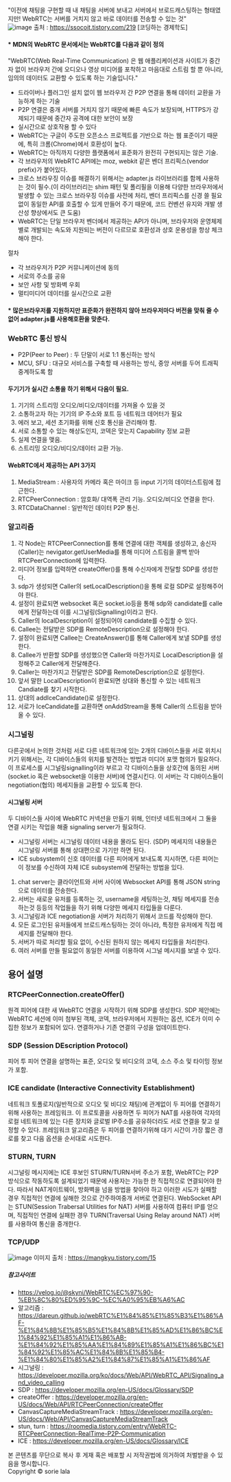 
"이전에 채팅을 구현할 때 내 채팅을 서버에 보내고 서버에서 브로드캐스팅하는 형태였지만! WebRTC는 서버를 거치지 않고 바로 데이터를 전송할 수 있는 것" <br/>
![image](https://user-images.githubusercontent.com/12015609/209526365-709e30b0-0687-4c14-88a3-5e75ed93d503.png)
출처 : https://ssocoit.tistory.com/219 [코딩하는 경제학도]


#### * MDN의 WebRTC 문서에서는 WebRTC를 다음과 같이 정의

"WebRTC(Web Real-Time Communication) 은 웹 애플리케이션과 사이트가 중간자 없이 브라우저 간에 오디오나 영상 미디어를 포착하고 마음대로 스트림 할 뿐 아니라, 임의의 데이터도 교환할 수 있도록 하는 기술입니다."

- 드라이버나 플러그인 설치 없이 웹 브라우저 간 P2P 연결을 통해 데이터 교환을 가능하게 하는 기술
- P2P 연결은 중개 서버를 거치지 않기 때문에 빠른 속도가 보장되며, HTTPS가 강제되기 때문에 중간자 공격에 대한 보안이 보장
- 실시간으로 상호작용 할 수 있다
- WebRTC는 구글이 주도한 오픈소스 프로젝트를 기반으로 하는 웹 표준이기 때문에, 특히 크롬(Chrome)에서 호환성이 높다.
- WebRTC는 아직까지 다양한 플랫폼에서 표준화가 완전히 구현되지는 않은 기술.
- 각 브라우저의 WebRTC API에는 moz, webkit 같은 벤더 프리픽스(vendor prefix)가 붙어있다.
- 크로스 브라우징 이슈를 해결하기 위해서는 adapter.js 라이브러리를 함께 사용하는 것이 필수.(이 라이브러리는 shim 패턴 및 폴리필을 이용해 다양한 브라우저에서 발생할 수 있는 크로스 브라우징 이슈를 사전에 처리, 벤더 프리픽스를 신경 쓸 필요 없이 동일한 API를 호출할 수 있게 만들어 주기 때문에, 코드 컨벤션 유지와 개발 생산성 향상에서도 큰 도움)
- WebRTC는 단일 브라우저 벤더에서 제공하는 API가 아니며, 브라우저와 운영체제별로 개발되는 속도와 지원되는 버전이 다르므로 호환성과 상호 운용성을 항상 체크해야 한다.

절차
- 각 브라우저가 P2P 커뮤니케이션에 동의
- 서로의 주소를 공유
- 보안 사항 및 방화벽 우회
- 멀티미디어 데이터를 실시간으로 교환

#### * 많은브라우저를 지원하지만 표준화가 완전하지 않아 브라우저마다 버전을 맞춰 줄 수 없어 adapter.js를 사용해호환을 맞춘다.

### WebRTC 통신 방식
- P2P(Peer to Peer) : 두 단말이 서로 1:1 통신하는 방식
- MCU, SFU : 대규모 서비스를 구축할 때 사용하는 방식, 중앙 서버를 두어 트래픽 중계하도록 함

#### 두기기가 실시간 소통을 하기 위해서 다음이 필요.
1. 기기의 스트리밍 오디오/비디오/데이터를 가져올 수 있을 것
2. 소통하고자 하는 기기의 IP 주소와 포트 등 네트워크 데어터가 필요
3. 에러 보고, 세션 초기화를 위해 신호 통신을 관리해야 함.
4. 서로 소통할 수 있는 해상도인지, 코덱은 맞는지 Capability 정보 교환
5. 실제 연결을 맺음.
6. 스트리밍 오디오/비디오/데이터 교환 가능.

#### WebRTC에서 제공하는 API 3가지
1. MediaStream : 사용자의 카메라 혹은 마이크 등 input 기기의 데이터스트림에 접근한다.
2. RTCPeerConnection : 암호화/ 대역폭 관리 기능. 오디오/비디오 연결을 한다.
3. RTCDataChannel : 일반적인 데이터 P2P 통신.

### 알고리즘
1. 각 Node는 RTCPeerConnection를 통해 연결에 대한 객체를 생성하고, 송신자(Caller)는 nevigator.getUserMedia를 통해 미디어 스트림을 콜백 받아 RTCPeerConnection에 입력한다. 
2. 미디어 정보를 입력하면 createOffer()를 통해 수신자에게 전달할 SDP를 생성한다.
3. sdp가 생성되면 Caller의 setLocalDescription()을 통해 로컬 SDP로 설정해주어야 한다. 
4. 설정이 완료되면 websocket 혹은 socket.io등을 통해 sdp와 candidate를 calle에게 전달하는데 이를 시그널링(Signalling)이라고 한다. 
5. Caller의 localDescription이 설정되어야 candidate를 수집할 수 있다. 
6. Callee는 전달받은 SDP를 RemoteDescription으로 설정해야 한다. 
7. 설정이 완료되면 Callee는 CreateAnswer()를 통해 Caller에게 보낼 SDP를 생성한다. 
8. Callee가 반환할 SDP를 생성했으면 Caller와 마찬가지로 LocalDescription을 설정해주고 Caller에게 전달해준다. 
9. Caller는 마찬가지고 전달받은 SDP를 RemoteDescription으로 설정한다.
10. 앞서 말한 LocalDescription이 완료되면 상대와 통신할 수 있는 네트워크 Candiate를 찾기 시작한다.
11. 상대의 addIceCandidate()로 설정한다.
12. 서로가 IceCandidate를 교환하면 onAddStream을 통해 Caller의 스트림을 받아올 수 있다. 

### 시그널링
다른곳에서 논의한 것처럼 서로 다른 네트워크에 있는 2개의 디바이스들을 서로 위치시키기 위해서는, 각 디바이스들의 위치를 발견하는 방법과 미디어 포맷 협의가 필요하다. 이 프로세스를 시그널링signalling이라 부르고 각 디바이스들을 상호간에 동의된 서버(socket.io 혹은 websocket을 이용한 서버)에 연결시킨다. 이 서버는 각 디바이스들이 negotiation(협의) 메세지들을 교환할 수 있도록 한다. 

#### 시그널링 서버
두 디바이스들 사이에 WebRTC 커넥션을 만들기 위해, 인터넷 네트워크에서 그 둘을 연결 시키는 작업을 해줄 signaling server가 필요하다. 
* 시그널링 서버는 시그널링 데이터 내용을 몰라도 된다. (SDP) 메세지의 내용들은 시그널링 서버를 통해 상대편으로 가기만 하면 된다. 
* ICE subsystem이 신호 데이터를 다른 피어에게 보내도록 지시하면, 다른 피어는 이 정보를 수신하여 자체 ICE subsystem에 전달하는 방법을 있다. 
1. chat server는 클라이언트와 서버 사이에 Websocket API를 통해 JSON string으로 데이터를 전송한다.
2. 서버는 새로운 유저를 등록하는 것, username을 세팅하는것, 채팅 메세지를 전송하는것 등등의 작업들을 하기 위해 다양한 메세지 타입들을 다룬다. 
3. 시그널링과 ICE negotiation을 서버가 처리하기 위해서 코드를 작성해야 한다. 
4. 모든 로그인된 유저들에게 브로드캐스팅하는 것이 아니라, 특정한 유저에게 직접 메세지를 전달해야 한다. 
5. 서버가 따로 처리할 필요 없이, 수신된 원하지 않는 메세지 타입들을 처리한다. 
6. 여러 서버를 만들 필요없이 동일한 서버를 이용하여 시그널 메시지를 보낼 수 있다. 

## 용어 설명
### RTCPeerConnection.createOffer()
원격 피어에 대한 새 WebRTC 연결을 시작하기 위해 SDP를 생성한다. SDP 제안에는 WebRTC 세션에 이미 첨부된 객체, 코덱, 브라우저에서 지원하는 옵션, ICE가 이미 수집한 정보가 포함되어 있다. 연결하거나 기존 연결의 구성을 업데이트한다. 

### SDP (Session DEscription Protocol)
피어 투 피어 연결을 설명하는 표준, 오디오 및 비디오의 코덱, 소스 주소 및 타이밍 정보가 포함.

### ICE candidate (Interactive Connectivity Establishment)
네트워크 토폴로지(일반적으로 오디오 및 비디오 채팅)에 관계없이 두 피어를 연결하기 위해 사용하는 프레임워크.
이 프로토콜을 사용하면 두 피어가 NAT를 사용하여 각자의 로컬 네트워크에 있는 다른 장치와 글로벌 IP주소를 공유하더라도 서로 연결을 찾고 설정할 수 있다. 프레임워크 알고리즘은 두 피어를 연결하기위해 대기 시간이 가장 짧은 경로를 찾고 다음 옵션을 순서대로 시도한다.

### STURN, TURN
시그널링 메시지에는 ICE 후보인 STURN/TURN서버 주소가 포함, WebRTC는 P2P 방식으로 작동하도록 설계되었기 때문에 사용자는 가능한 한 직접적으로 연결되어야 한다. 따라서 NAT게이트웨이, 방화벽을 넘을 방법을 찾아야 하고 이러한 시도가 실패할 경우 직접적인 연결에 실해한 것으로 간주하여중개 서버로 연결된다. 
WebSocket API는 STUN(Session Trabersal Utilities for NAT) 서버를 사용하여 컴퓨터 IP를 얻으며, 직접적인 연결에 실패한 경우 TURN(Traversal Using Relay around NAT) 서버를 사용하여 통신을 중개한다. 

### TCP/UDP
![image](https://user-images.githubusercontent.com/12015609/209640329-f37c4eed-c9cb-4767-b489-adfcc7e92e68.png) 
이미지 출처 : https://mangkyu.tistory.com/15

##### 참고사이트 
- https://velog.io/@skyni/WebRTC%EC%97%90-%EB%8C%80%ED%95%9C-%EC%A0%95%EB%A6%AC
- 알고리즘 : https://dareun.github.io/webRTC%E1%84%85%E1%85%B3%E1%86%AF-%E1%84%8B%E1%85%B5%E1%84%8B%E1%85%AD%E1%86%BC%E1%84%92%E1%85%A1%E1%86%AB-%E1%84%92%E1%85%AA%E1%84%89%E1%85%A1%E1%86%BC%E1%84%92%E1%85%AC%E1%84%8B%E1%85%B4-%E1%84%80%E1%85%A2%E1%84%87%E1%85%A1%E1%86%AF
- 시그널링 : https://developer.mozilla.org/ko/docs/Web/API/WebRTC_API/Signaling_and_video_calling
- SDP : https://developer.mozilla.org/en-US/docs/Glossary/SDP
- createOffer : https://developer.mozilla.org/en-US/docs/Web/API/RTCPeerConnection/createOffer
- CanvasCaptureMediaStreamTrack : https://developer.mozilla.org/en-US/docs/Web/API/CanvasCaptureMediaStreamTrack
- stun, turn : https://roomedia.tistory.com/entry/WebRTC-RTCPeerConnection-RealTime-P2P-Communication
- ICE : https://developer.mozilla.org/en-US/docs/Glossary/ICE

본 콘텐츠를 무단으로 복사 후 게재 혹은 배포할 시 저작권법에 의거하여 처벌받을 수 있음을 명시합니다. <br/>
Copyright © sorie lala

